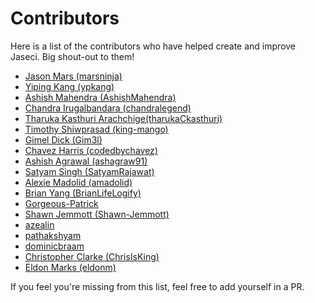 # Contributors

Here is a list of the contributors who have helped create and improve Jaseci. Big shout-out to them!

* [Jason Mars (marsninja)](https://github.com/marsninja)
* [Yiping Kang (ypkang)](https://github.com/ypkang)
* [Ashish Mahendra (AshishMahendra)](https://github.com/AshishMahendra)
* [Chandra Irugalbandara (chandralegend)](https://github.com/chandralegend)
* [Tharuka Kasthuri Arachchige(tharukaCkasthuri)](https://github.com/TharukaCkasthuri)
* [Timothy Shiwprasad (king-mango)](https://github.com/king-mango)
* [Gimel Dick (Gim3l)](https://github.com/Gim3l)
* [Chavez Harris (codedbychavez)](https://github.com/codedbychavez)
* [Ashish Agrawal (ashagraw91)](https://github.com/ashagraw91)
* [Satyam Singh (SatyamRajawat)](https://github.com/SatyamRajawat)
* [Alexie Madolid (amadolid)](https://github.com/amadolid)
* [Brian Yang (BrianLifeLogify)](https://github.com/BrianLifeLogify)
* [Gorgeous-Patrick](https://github.com/Gorgeous-Patrick)
* [Shawn Jemmott (Shawn-Jemmott)](https://github.com/Shawn-Jemmott)
* [azealin](https://github.com/azealin)
* [pathakshyam](https://github.com/pathakshyam)
* [dominicbraam](https://github.com/dominicbraam)
* [Christopher Clarke (ChrisIsKing)](https://github.com/ChrisIsKing)
* [Eldon Marks (eldonm)](https://github.com/eldonm)

If you feel you're missing from this list, feel free to add yourself in a PR.